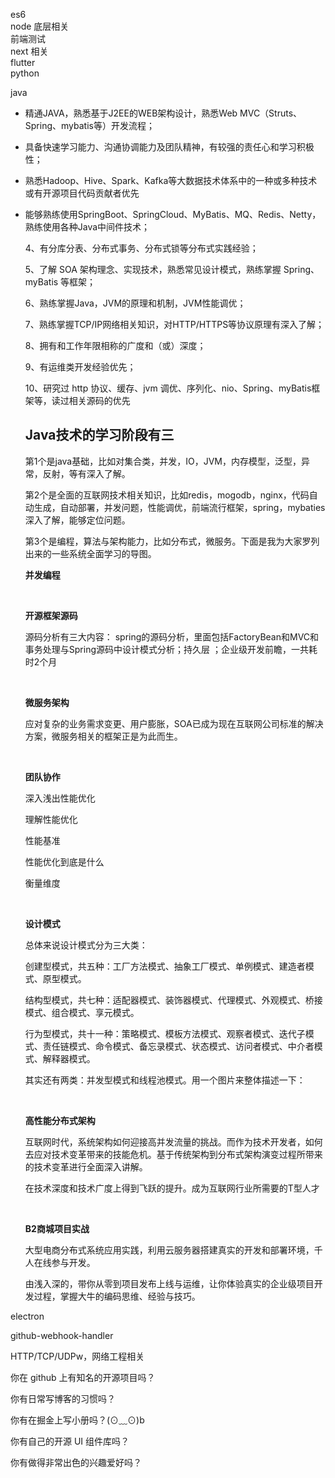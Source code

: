 es6   
node 底层相关  
前端测试  
next 相关  
flutter  
python   

java

- 精通JAVA，熟悉基于J2EE的WEB架构设计，熟悉Web MVC（Struts、Spring、mybatis等）开发流程；  

- 具备快速学习能力、沟通协调能力及团队精神，有较强的责任心和学习积极性；

- 熟悉Hadoop、Hive、Spark、Kafka等大数据技术体系中的一种或多种技术或有开源项目代码贡献者优先

- 能够熟练使用SpringBoot、SpringCloud、MyBatis、MQ、Redis、Netty，熟练使用各种Java中间件技术；
  
  4、有分库分表、分布式事务、分布式锁等分布式实践经验；
  
  5、了解 SOA 架构理念、实现技术，熟悉常见设计模式，熟练掌握 Spring、myBatis 等框架；
  
  6、熟练掌握Java，JVM的原理和机制，JVM性能调优；
  
  7、熟练掌握TCP/IP网络相关知识，对HTTP/HTTPS等协议原理有深入了解；
  
  8、拥有和工作年限相称的广度和（或）深度；
  
  9、有运维类开发经验优先；
  
  10、研究过 http 协议、缓存、jvm 调优、序列化、nio、Spring、myBatis框架等，读过相关源码的优先
  
  ## **Java技术的学习阶段有三**
  
  第1个是java基础，比如对集合类，并发，IO，JVM，内存模型，泛型，异常，反射，等有深入了解。
  
  第2个是全面的互联网技术相关知识，比如redis，mogodb，nginx，代码自动生成，自动部署，并发问题，性能调优，前端流行框架，spring，mybaties深入了解，能够定位问题。
  
  第3个是编程，算法与架构能力，比如分布式，微服务。下面是我为大家罗列出来的一些系统全面学习的导图。
  
  **并发编程**
  
  ​
  
  **开源框架源码**
  
  源码分析有三大内容： spring的源码分析，里面包括FactoryBean和MVC和事务处理与Spring源码中设计模式分析；持久层 ；企业级开发前瞻，一共耗时2个月
  
  ​
  
  **微服务架构**
  
  应对复杂的业务需求变更、用户膨胀，SOA已成为现在互联网公司标准的解决方案，微服务相关的框架正是为此而生。
  
  ​
  
  **团队协作**
  
  深入浅出性能优化
  
  理解性能优化
  
  性能基准
  
  性能优化到底是什么
  
  衡量维度
  
  ​
  
  **设计模式**
  
  总体来说设计模式分为三大类：
  
  创建型模式，共五种：工厂方法模式、抽象工厂模式、单例模式、建造者模式、原型模式。
  
  结构型模式，共七种：适配器模式、装饰器模式、代理模式、外观模式、桥接模式、组合模式、享元模式。
  
  行为型模式，共十一种：策略模式、模板方法模式、观察者模式、迭代子模式、责任链模式、命令模式、备忘录模式、状态模式、访问者模式、中介者模式、解释器模式。
  
  其实还有两类：并发型模式和线程池模式。用一个图片来整体描述一下：
  
  ​
  
  **高性能分布式架构**
  
  互联网时代，系统架构如何迎接高并发流量的挑战。而作为技术开发者，如何去应对技术变革带来的技能危机。基于传统架构到分布式架构演变过程所带来的技术变革进行全面深入讲解。
  
  在技术深度和技术广度上得到飞跃的提升。成为互联网行业所需要的T型人才
  
  ​
  
  **B2商城项目实战**
  
  大型电商分布式系统应用实践，利用云服务器搭建真实的开发和部署环境，千人在线参与开发。
  
  由浅入深的，带你从零到项目发布上线与运维，让你体验真实的企业级项目开发过程，掌握大牛的编码思维、经验与技巧。

electron

github-webhook-handler

HTTP/TCP/UDPw，网络工程相关





你在 github 上有知名的开源项目吗？

你有日常写博客的习惯吗？

你有在掘金上写小册吗？(⊙﹏⊙)b

你有自己的开源 UI 组件库吗？

你有做得非常出色的兴趣爱好吗？






